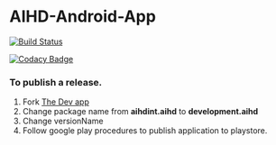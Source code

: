 # AIHD-Android-App

[![Build Status](https://travis-ci.org/IntelliSOFT-Consulting/AIHD-Android-App.svg?branch=master)](https://travis-ci.org/IntelliSOFT-Consulting/AIHD-Android-App)

[![Codacy Badge](https://api.codacy.com/project/badge/Grade/b987e49c039f4c7ba78daa7b0f972db1)](https://www.codacy.com/app/RodneyOnyi/AIHD-Android-App?utm_source=github.com&amp;utm_medium=referral&amp;utm_content=RodneyOnyi/AIHD-Android-App&amp;utm_campaign=Badge_Grade)


### To publish a release.
1. Fork [The Dev app](https://github.com/IntelliSOFT-Consulting/AIHD-Android-Dev-App)
2. Change package name from **aihdint.aihd** to **development.aihd**
3. Change versionName
4. Follow google play procedures to publish application to playstore.
